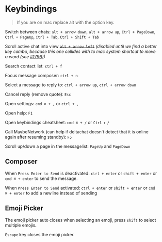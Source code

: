 # Keybindings

> If you are on mac replace alt with the option key.

Switch between chats: `alt + arrow down`, `alt + arrow up`,
`Ctrl + PageDown`, `Ctrl + PageUp`,
`Ctrl + Tab`, `Ctrl + Shift + Tab`

Scroll active chat into view ~~`alt + arrow left`~~ _(disabled until we find a better key combo, because this one collides with to mac system shortcut to move a word (see [#1796](https://github.com/deltachat/deltachat-desktop/issues/1796)))_

Search contact list: `ctrl + f`

Focus message composer: `ctrl + n`

Select a message to reply to: `ctrl + arrow up`, `ctrl + arrow down`

Cancel reply (remove quote): `Esc`

Open settings: `cmd ⌘ + ,` or `ctrl + ,`

Open help: `F1`

Open keybindings cheatsheet: `cmd ⌘ + /` or `Ctrl` + `/`

Call MaybeNetwork (can help if deltachat doesn't detect that it is online again after resuming standby): `F5`

Scroll up/down a page in the messagelist: `PageUp` and `PageDown`

## Composer

When `Press Enter to Send` is deactivated: `ctrl + enter` or `shift + enter` or `cmd ⌘ + enter` to send the message.

When `Press Enter to Send` activated: `ctrl + enter` or `shift + enter` or `cmd ⌘ + enter` to add a newline instead of sending

## Emoji Picker

The emoji picker auto closes when selecting an emoji, press `shift` to select multiple emojis.

`Escape` key closes the emoji picker.

